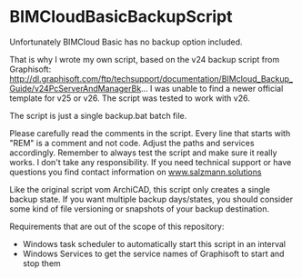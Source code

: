 # BIMCloudBasicBackupScript

Unfortunately BIMCloud Basic has no backup option included.

That is why I wrote my own script, based on the v24 backup script from Graphisoft:
http://dl.graphisoft.com/ftp/techsupport/documentation/BIMcloud_Backup_Guide/v24PcServerAndManagerBk...
I was unable to find a newer official template for v25 or v26. The script was tested to work with v26. 

The script is just a single backup.bat batch file. 

Please carefully read the comments in the script. Every line that starts with "REM" is a comment and not code. Adjust the paths and services accordingly. 
Remember to always test the script and make sure it really works. I don't take any responsibility. If you need technical support or have questions you find contact information on www.salzmann.solutions

Like the original script vom ArchiCAD, this script only creates a single backup state. If you want multiple backup days/states, you should consider some kind of file versioning or snapshots of your backup destination. 

Requirements that are out of the scope of this repository:

- Windows task scheduler to automatically start this script in an interval
- Windows Services to get the service names of Graphisoft to start and stop them
